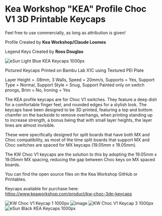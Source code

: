 # Kea Workshop "KEA" Profile Choc V1 3D Printable Keycaps

Feel free to use commercially, as long as attribution is given!

Profile Created by **Kea Workshop/Claude Loomes**

Legend Keys Created by **Ross Douglas**

![eSun Light Blue KEA Keycaps 1000px](https://github.com/klouderone/kwchocv1keycaps/assets/136342173/9c6510f8-34a2-4d66-ae16-1e297f255944)

Pictured Keycaps Printed on Bambu Lab X1C using Textured PEI Plate

Layer Height = .08mm,
3 Walls,
Speed = 20mm/s,
Supports = Yes,
Support Type = Normal,
Support Style = Snug,
Support Painted only on switch prongs,
Brim = No,
Ironing = Yes

The KEA profile keycaps are for Choc V1 switches. They feature a deep dish for a comfortable finger feel, and rounded edges for a stylish look. The keycaps have been designed to be 3D printed, featuring a top and bottom chamfer on the backside to remove overhangs, when printing standing up to increase strength, a bonus being that with small layer heights, the layer lines are almost invisible.

These were specifically designed for split boards that have both MX and Choc compatibility, as most of the time split boards that support MX and Choc switches are spaced for MX keycaps (19.05mm x 19.05mm).

The KW Choc V1 keycaps are the solution to this by adopting the 19.05mm x 19.05mm MX spacing, reducing the gap between Choc keys on MX spaced boards.

You can find the open source files on the Kea Workshop GitHub or Printables.

Keycaps available for purchase here: https://www.keaworkshop.com/product/kw-choc-3dp-keycaps

![KW Choc V1 Keycap 1 1000px ](https://github.com/klouderone/kwchocv1keycaps/assets/136342173/fe14f961-8a48-4431-bf91-d87cf4a46852)
![image](https://github.com/klouderone/kwchocv1keycaps/assets/136342173/de070ffa-8e2a-4720-a428-e5b5e95ca5af)
![KW Choc V1 Keycap 3 1000px ](https://github.com/klouderone/kwchocv1keycaps/assets/136342173/4e941cb2-457c-480f-855f-f92ca84ea3c6)
![eSun Black KEA Keycaps 1000px](https://github.com/klouderone/kwchocv1keycaps/assets/136342173/b22c6a26-8cf0-4088-92b9-4bb383c04df7)




